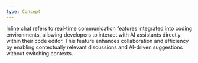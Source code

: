 ```yaml
---
type: Concept
---
```


Inline chat refers to real-time communication features integrated into coding environments, allowing developers to interact with AI assistants directly within their code editor. This feature enhances collaboration and efficiency by enabling contextually relevant discussions and AI-driven suggestions without switching contexts.